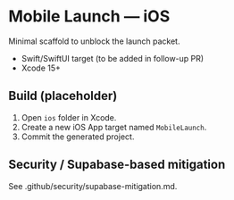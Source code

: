# Mobile Launch — iOS

Minimal scaffold to unblock the launch packet.
- Swift/SwiftUI target (to be added in follow-up PR)
- Xcode 15+

## Build (placeholder)
1) Open `ios` folder in Xcode.
2) Create a new iOS App target named `MobileLaunch`.
3) Commit the generated project.

## Security / Supabase-based mitigation
See .github/security/supabase-mitigation.md.
